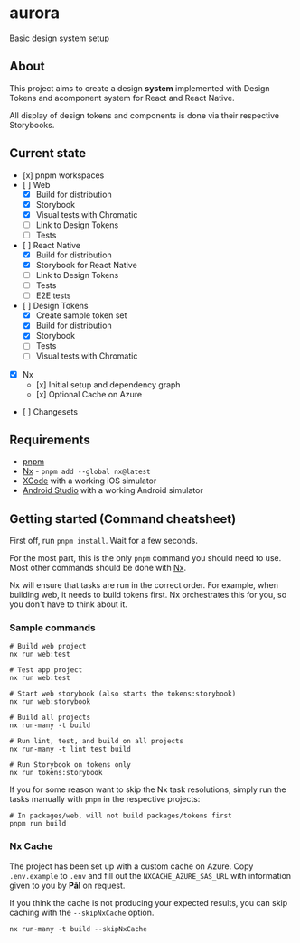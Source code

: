# aurora

Basic design system setup

## About

This project aims to create a design **system** implemented with Design Tokens and acomponent system for React and React Native.

All display of design tokens and components is done via their respective Storybooks.

## Current state

- [x] pnpm workspaces
- [ ] Web
  - [x] Build for distribution
  - [x] Storybook
  - [x] Visual tests with Chromatic
  - [ ] Link to Design Tokens
  - [ ] Tests
- [ ] React Native
  - [x] Build for distribution
  - [x] Storybook for React Native
  - [ ] Link to Design Tokens
  - [ ] Tests
  - [ ] E2E tests
- [ ] Design Tokens
  - [x] Create sample token set
  - [x] Build for distribution
  - [x] Storybook
  - [ ] Tests
  - [ ] Visual tests with Chromatic
- [x] Nx
  - [x] Initial setup and dependency graph
  - [x] Optional Cache on Azure
- [ ] Changesets

## Requirements

- [pnpm](https://pnpm.io)
- [Nx](https://nx.dev/) - `pnpm add --global nx@latest`
- [XCode](https://developer.apple.com/xcode/) with a working iOS simulator
- [Android Studio](https://developer.android.com/studio) with a working Android simulator

## Getting started (Command cheatsheet)

First off, run `pnpm install`. Wait for a few seconds.

For the most part, this is the only `pnpm` command you should need to use. Most other commands should be done with [Nx](https://nx.dev/).

Nx will ensure that tasks are run in the correct order. For example, when building web, it needs to build tokens first. Nx orchestrates this for you, so you don't have to think about it.

### Sample commands

```
# Build web project
nx run web:test

# Test app project
nx run web:test

# Start web storybook (also starts the tokens:storybook)
nx run web:storybook

# Build all projects
nx run-many -t build

# Run lint, test, and build on all projects
nx run-many -t lint test build

# Run Storybook on tokens only
nx run tokens:storybook
```

If you for some reason want to skip the Nx task resolutions, simply run the tasks manually with `pnpm` in the respective projects:

```
# In packages/web, will not build packages/tokens first
pnpm run build
```

### Nx Cache

The project has been set up with a custom cache on Azure. Copy `.env.example` to `.env` and fill out the `NXCACHE_AZURE_SAS_URL` with information given to you by **Pål** on request.

If you think the cache is not producing your expected results, you can skip caching with the `--skipNxCache` option.

```
nx run-many -t build --skipNxCache
```
